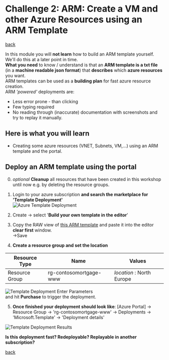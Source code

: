 # Challenge 2: ARM: Create a VM and other Azure Resources using an ARM Template 
[back](../../README.md)  

In this module you will **not learn** how to build an ARM template yourself. We'll do this at a later point in time.  
**What you need** to know / understand is that an **ARM template is a txt file** (in a **machine readable json format**) that **describes** which **azure resources** you want.  
ARM templates can be used as a **building plan** for fast azure resource creation.  
ARM _'powered'_ deployments are:  
- Less error prone - than clicking
- Few typing required
- No reading through (inaccurate) documentation with screenshots and try to replay it manually.

## Here is what you will learn ##

- Creating some azure resources (VNET, Subnets, VM,...) using an ARM template and the portal.

## Deploy an ARM template using the portal

0. _optional_ **Cleanup** all resources that have been created in this workshop until now e.g. by deleting the resource groups.  

1. Login to your azure subscription **and search the marketplace for 'Template Deployment'**    
![Azure Template Deployment](TemplateDeployment.PNG)
  
2. Create -> select '**Build your own template in the editor**'
3. Copy the RAW view of [this ARM template](ARMOne.json) and paste it into the editor **clear first** window.  
->Save  
4. **Create a resource group and set the location**  

| Resource Type |  Name | Values  |
|---|---|---|
| Resource Group  |  rg-contosomortgage-www |  _location_ : North Europe |

![Template Deployment Enter Parameters](TemplateDeployment2.PNG)  
and hit **Purchase** to trigger the deployment.

5. **Once finished your deployment should look like**:
[Azure Portal] -> Resource Group -> 'rg-contosomortgage-www' -> Deployments -> 'Microsoft.Template' -> 'Deployment details'

![Template Deployment Results](TemplateDeployment3.PNG)  

**Is this deployment fast? Redeployable? Replayable in another subscription?**

[back](../../README.md) 